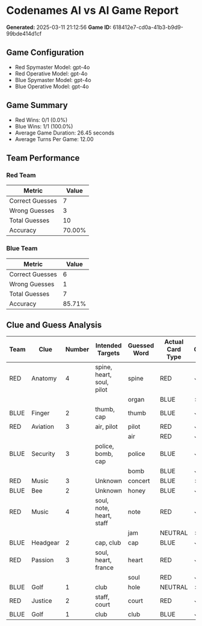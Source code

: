 # Codenames AI vs AI Game Report
**Generated:** 2025-03-11 21:12:56
**Game ID:** 618412e7-cd0a-41b3-b9d9-99bde414d1cf

## Game Configuration
- Red Spymaster Model: gpt-4o
- Red Operative Model: gpt-4o
- Blue Spymaster Model: gpt-4o
- Blue Operative Model: gpt-4o

## Game Summary
- Red Wins: 0/1 (0.0%)
- Blue Wins: 1/1 (100.0%)
- Average Game Duration: 26.45 seconds
- Average Turns Per Game: 12.00

## Team Performance

### Red Team
| Metric | Value |
| ------ | ----- |
| Correct Guesses | 7 |
| Wrong Guesses | 3 |
| Total Guesses | 10 |
| Accuracy | 70.00% |

### Blue Team
| Metric | Value |
| ------ | ----- |
| Correct Guesses | 6 |
| Wrong Guesses | 1 |
| Total Guesses | 7 |
| Accuracy | 85.71% |

## Clue and Guess Analysis

| Team | Clue | Number | Intended Targets | Guessed Word | Actual Card Type | Correct? |
| ---- | ---- | ------ | --------------- | ------------ | ---------------- | -------- |
| RED | Anatomy | 4 | spine, heart, soul, pilot | spine | RED | ✓ |
| | | | | organ | BLUE | ✗ |
| BLUE | Finger | 2 | thumb, cap | thumb | BLUE | ✓ |
| RED | Aviation | 3 | air, pilot | pilot | RED | ✓ |
| | | | | air | RED | ✓ |
| BLUE | Security | 3 | police, bomb, cap | police | BLUE | ✓ |
| | | | | bomb | BLUE | ✓ |
| RED | Music | 3 | Unknown | concert | BLUE | ✗ |
| BLUE | Bee | 2 | Unknown | honey | BLUE | ✓ |
| RED | Music | 4 | soul, note, heart, staff | note | RED | ✓ |
| | | | | jam | NEUTRAL | ✗ |
| BLUE | Headgear | 2 | cap, club | cap | BLUE | ✓ |
| RED | Passion | 3 | soul, heart, france | heart | RED | ✓ |
| | | | | soul | RED | ✓ |
| BLUE | Golf | 1 | club | hole | NEUTRAL | ✗ |
| RED | Justice | 2 | staff, court | court | RED | ✓ |
| BLUE | Golf | 1 | club | club | BLUE | ✓ |